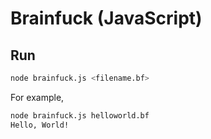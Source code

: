 # Brainfuck (JavaScript)

## Run
```bash
node brainfuck.js <filename.bf>
```

For example,
```bash
node brainfuck.js helloworld.bf
Hello, World!
```
